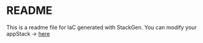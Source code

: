 # README
This is a readme file for IaC generated with StackGen.
You can modify your appStack -> [here](http://main.dev.stackgen.com/appstacks/698fd346-03db-4162-8289-e51f065af3aa)
